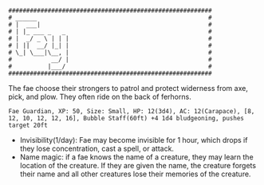 ```
#########################################################
# ______                                                #
# |  ___|                                               #
# | |_ ___ _   _                                        #
# |  _/ _ \ | | |                                       #
# | ||  __/ |_| |                                       #
# \_| \___|\__, |                                       #
#           __/ |                                       #
#          |___/                                        #
#########################################################
```
The fae choose their strongers to patrol and protect widerness from axe, pick, and plow. They often ride on the back of ferhorns.

`Fae Guardian, XP: 50, Size: Small, HP: 12(3d4), AC: 12(Carapace), [8, 12, 10, 12, 12, 16], Bubble Staff(60ft) +4 1d4 bludgeoning, pushes target 20ft`
- Invisibility(1/day): Fae may become invisible for 1 hour, which drops if they lose concentration, cast a spell, or attack.
- Name magic: if a fae knows the name of a creature, they may learn the location of the creature. If they are given the name, the creature forgets their name and all other creatures lose their memories of the creature.